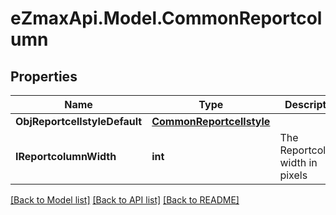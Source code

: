 
# eZmaxApi.Model.CommonReportcolumn

## Properties

Name | Type | Description | Notes
------------ | ------------- | ------------- | -------------
**ObjReportcellstyleDefault** | [**CommonReportcellstyle**](CommonReportcellstyle.md) |  | 
**IReportcolumnWidth** | **int** | The Reportcolumn width in pixels | 

[[Back to Model list]](../README.md#documentation-for-models)
[[Back to API list]](../README.md#documentation-for-api-endpoints)
[[Back to README]](../README.md)

